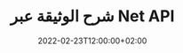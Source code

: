 ---
############################# Static ############################
layout: "product"
date: 2022-02-23T12:00:00+02:00
draft: false

product: "Annotation"
product_tag: "annotation"
platform: "Net"
platform_tag: "net"

############################# Head ############################
head_title: "واجهة برمجة تطبيقات التعليقات التوضيحية للمستند الصافي | عرض وتعليق صور PDF Word Excel PPTX"
head_description: "Net Document Annotation API. عرض ، ووضع علامة ، والتعليق ، وشرح ملفات PDF Word DOCX ، و Excel XLSX ، و PPTX ، و EML EMLX ، و VSS VSD ، و OTP ، و CAD ، وتنسيقات ملفات الصور."

############################# Header ##########################
title: "شرح الوثيقة عبر Net API"
description: "قم ببناء تطبيقات Net بإمكانيات عرض وتعليق ملفات PDF و HTML و MS Office وتنسيقات المستندات الأخرى دون تثبيت أي برامج خارجية."
button:
    enable: true
    icon: "fas fa-arrow-down"
    label: "تحميل النسخة التجريبية المجانية"
    link: "https://downloads.groupdocs.com/annotation/net"

############################# SubMenu #########################
submenu:
    enable: true
    
    left:
        img_alt: "GroupDocs.Annotation for Net"
        image: "https://www.groupdocs.cloud/templates/groupdocs/images/product-logos/groupdocs-annotation-net.png"
        product: "GroupDocs.Annotation"
        platform: "Net"

    middle:
        button:
            # button loop
            - link: "#features"
              text: "سمات"

            # button loop
            - link: "https://products.groupdocs.app/annotation"
              text: "العروض التوضيحية الحية"

            # button loop
            - link: "https://purchase.groupdocs.com/pricing/annotation/net"
              text: "التسعير"

    right:
        link_download: "https://downloads.groupdocs.com/annotation"
        link_learn: "https://docs.groupdocs.com/annotation/net/"
        link_buy: "https://purchase.groupdocs.com"

############################# Overview ############################
overview:
    enable: true
    content: |
      GroupDocs.Annotation Net API هو منتج يسمح لك بالعمل مع التعليقات التوضيحية في المستندات على منصات وأنظمة تشغيل مختلفة ، مثل Android و MacOS و Linux و Windows. GroupDocs.Annotation توفر مكتبة ذات واجهة برمجة تطبيقات بسيطة توفر العديد من المزايا: على سبيل المثال ، إذا كنت بحاجة إلى الحفاظ على سرية البيانات أو اختيار مقدار الطاقة التي تحتاجها للعمل مع المكتبة ، أو تغيير العمل جزئيًا باستخدام التعليقات التوضيحية ، فإن المكتبة تكون غاية في الأهمية خفيفة الوزن ومرنة.

      GroupDocs.Annotation for Net API تسمح لك بالعمل مع أنواع مختلفة من التعليقات التوضيحية ، والتي تشمل: نص ، متعدد الخطوط ، منطقة ، تسطير ، نقطة ، علامة مائية ، سهم ، قطع ناقص ، استبدال نص ، مسافة ، حقل نص ، تنقيح المورد وما إلى ذلك. تنسيقات المستندات الشائعة مثل: PDF و HTML و Microsoft Office Word وجداول بيانات Excel وعروض PowerPoint التقديمية و Visio ورسائل البريد الإلكتروني في Outlook والصور وملفات التعريف ورسم CAD وتنسيقات أخرى متنوعة. توفر API القدرة على الحصول على صور مصغرة لصفحات المستند وتدعم استيراد وتصدير التعليقات التوضيحية من وإلى ملفات PDF.

      باستخدام المكتبة ، يمكنك إضافة التعليقات التوضيحية وتحريرها واستخراجها وحذفها من المستندات وتدوير المستندات وتغيير حل الصور المصغرة وهذه ليست قائمة كاملة بجميع الاحتمالات. كما يوفر مجموعة شاملة من كائنات البيانات لتخصيص خصائص التعليقات التوضيحية وفقًا لمتطلباتك في جميع تنسيقات المستندات المدعومة.

      العمل مع GroupDocs.Annotation for Net API بسيط للغاية ويتكون من بضع خطوات أساسية. في البداية ، تحتاج إلى إعداد ترخيص ، ثم تحديد الملف الذي تريد العمل معه ، ثم التلاعب بطريقة ما مع التعليقات التوضيحية للمستند (حذف / تحرير / استخراج / حذف) وحفظ النتيجة. لمزيد من المعلومات ، يرجى الاطلاع على وثائق المنتج أو مجموعة الأمثلة الخاصة بنا.
      
      GroupDocs.Annotation يتم تحديثها بانتظام وتوفر الدعم لعملائها ، فنحن نرحب دائمًا بطرح أسئلة علينا أو إرسال أفكارك أو إخبارنا باحتياجاتك لشيء جديد وسنقوم بتنفيذها بكل سرور في إصداراتنا الجديدة.
    tabs:
      enable: true
      
      ## TAB ONE ##
      tab_one:
        description: |
          فيما يلي نظرة عامة على GroupDocs.Annotation for Net:
      
        right:
          enable: true
          icon: "fab fa-html5"
          title:  ملخص
          content: |
            * أضف التعليقات التوضيحية
            * تصدير التعليقات التوضيحية 
            * استيراد التعليقات التوضيحية
            * التعليقات القائمة على الرد
            * توافق التعليقات التوضيحية
      
      ## TAB TWO ##
      tab_two:
        description: |
          GroupDocs.Annotation for Net يدعم جميع تنسيقات ملفات المستندات] الشائعة](https://docs.groupdocs.com/annotation/Net/supported-document-formats/) بما في ذلك: Microsoft Office و PDF والصور وغيرها الكثير.

        left:
          enable: true
          table:
            # table loop
            - title: "Microsoft Office Formats"
              content: |
                * **Word**: [DOC](/annotation/net/doc/), [DOCX](/annotation/net/docx/), [DOCM](/annotation/net/docm/), [DOT](/annotation/net/dot/), [DOTX](/annotation/net/dotx/), [RTF](/annotation/net/rtf/)
                * **Excel**: [XLS](/annotation/net/xls/), [XLSX](/annotation/net/xlsx/), [XLSB](/annotation/net/xlsb/), [XLSM](/annotation/net/xlsm/)
                * **PowerPoint**: [PPT](/annotation/net/ppt/), [PPTX](/annotation/net/pptx/), [PPS](/annotation/net/pps/), [PPSX](/annotation/net/ppsx/), [POTM](/annotation/net/potm/), [POTX](/annotation/net/potx/), [PPSM](/annotation/net/ppsm/), [PPTM](/annotation/net/pptm/), [WMF](/annotation/net/wmf/), [EMF](/annotation/net/emf/)
                * **Outlook**: [EML](/annotation/net/eml/), [EMLX](/annotation/net/emlx/), [MSG](/annotation/net/msg/)
                * **Visio**: [VSS](/annotation/net/vss/), [VST](/annotation/net/vst/), [VSD](/annotation/net/vsd/), [VSDX](/annotation/net/vsdx/), [VSX](/annotation/net/vsx/)

        right:
          enable: true
          table:
            # table loop
            - title: "Other Formats"
              content: |
                * **Portable**: [PDF](/annotation/net/pdf/) (PDF/A-1a, PDF/A-1b, PDF/A-2a)
                * **OpenDocument**: [ODT](/annotation/net/odt/), [ODS](/annotation/net/ods/), [ODP](/annotation/net/odp/)
                * **Images**: [BMP](/annotation/net/bmp/), [JPG](/annotation/net/jpg/), [JPEG](/annotation/net/jpeg/), [TIFF](/annotation/net/tiff/), [TIF](/annotation/net/tif/), [PNG](/annotation/net/png/), [GIF](/annotation/net/gif/), [DCM](/annotation/net/dcm/), [DICOM](/annotation/net/dicom/)
                * **AutoCAD**: [DWG](/annotation/net/dwg/), [DXF](/annotation/net/dxf/), [CAD](/annotation/net/cad/)
                * **Other**: [HTM](/annotation/net/htm/), [HTML](/annotation/net/html/), [CSV](/annotation/net/csv/), [DJVU](/annotation/net/djvu/), [OTP](/annotation/net/otp/), [OTT](/annotation/net/ott/)

      ## TAB THREE ##
      tab_three:
        description: |
          GroupDocs.Annotation for Net يدعم أنظمة التشغيل والأطر ومديري الحزم التالية:
        
        left:
          enable: true
          table:
            # table loop
            - icon: "fab fa-windows"
              title:  أنظمة التشغيل
              content: |
                * Windows Desktop (x86 & x64)
                * Windows Server (x86 & x64)
                * Windows Azure
                * Linux
                * MacOS

            # table loop
            - icon: "fas fa-code"
              title:  الأطر المدعومة
              content: |
                * .NET Standard 2.0
                * .NET Framework 2.0 or higher
                * .NET Core 2.0 or higher
                * Mono Framework 1.2 or higher

        right:
          enable: true
          table:
            # table loop
            - icon: "fas fa-box"
              title:  مدير مجموعة
              content: |
                * NuGet
            
            # table loop
            - icon: "fas fa-tools"
              title:  بيئات التنمية
              content: |
                * Microsoft Visual Studio
                * Xamarin.Android
                * Xamarin.IOS
                * Xamarin.Mac
                * MonoDevelop

############################# Features ############################
features:
    enable: true
    title: GroupDocs.Annotation for Net features

    feature:
      # feature loop
      - icon: "fas fa-copy"
        link: "https://docs.groupdocs.com/annotation/net/basic-usage/"
        content: إضافة وتحرير وإزالة التعليقات التوضيحية والردود

      # feature loop
      - icon: "fas fa-eye"
        link: "https://docs.groupdocs.com/annotation/net/export-annotations/"
        content: تصدير التعليقات التوضيحية إلى المستند

      # feature loop
      - icon: "fas fa-bolt"
        link: "https://docs.groupdocs.com/annotation/net/evaluation-limitations-and-licensing-of-groupdocs-annotation/"
        content: الترخيص المقنن - الفواتير الخاضعة للرقابة عن طريق الدفع وفقًا لاستخدام واجهة برمجة التطبيقات
      
      # feature loop
      - icon: "fas fa-code"
        link: "https://docs.groupdocs.com/annotation/net/extract-annotations-from-document/"
        content: استدعاء دالة واحدة لجلب كافة التعليقات التوضيحية للمستند

      # feature loop
      - icon: "fas fa-cloud"
        link: "https://docs.groupdocs.com/annotation/net/add-point-annotation/"
        content: قم بتعيين قيمة للتعليق التوضيحي للنقطة أو انقل قيمة النقطة الحالية

      # feature loop
      - icon: "fas fa-remove-format"
        link: "https://docs.groupdocs.com/annotation/net/add-link-annotation/"
        content: أضف تعليقًا توضيحيًا للرابط إلى شرائح PDF و Word و PowerPoint

      # feature loop
      - icon: "fas fa-comment-slash"
        link: "https://docs.groupdocs.com/annotation/net/basic-usage/"
        content: قم بتعيين لون الخلفية للتعليق التوضيحي أو قم بإزالة جميع التعليقات التوضيحية من المستند

      # feature loop
      - icon: "fas fa-border-all"
        link: "https://docs.groupdocs.com/annotation/net/generate-document-pages-preview/"
        content: علق ملفات PDF بدقة - احصل على تمثيل للصور لمستند PDF ومعاينات صفحة ذاكرة التخزين المؤقت

      # feature loop
      - icon: "fas fa-wrench"
        link: "https://docs.groupdocs.com/annotation/net/import-annotations/"
        content: احصل على إحداثيات نصية للتعليق التوضيحي للنص في تمثيل صورة المستند

      # feature loop
      - icon: "fas fa-columns"
        link: "https://docs.groupdocs.com/annotation/net/add-area-annotation/"
        content: ربط تعليقات المستخدم بتعليقات المنطقة ودعم التعليقات المتداخلة

      # feature loop
      - icon: "fas fa-file-word"
        link: "https://docs.groupdocs.com/annotation/net/add-arrow-annotation/"
        content: استخدم التعليق التوضيحي على شكل سهم للإشارة إلى محتوى معين

      # feature loop
      - icon: "fas fa-envelope"
        link: "https://docs.groupdocs.com/annotation/net/add-distance-annotation/"
        content: استخدم التعليق التوضيحي للمسافة لرسم خط يمثل المسافة بين الكائنات

      # feature loop
      - icon: "fas fa-print"
        link: "https://docs.groupdocs.com/annotation/net/add-point-annotation/"
        content: تعليق توضيحي قائم على النقاط أنه عند النقر فوق نافذة الملوثات العضوية الثابتة لإضافة تعليقات

      # feature loop
      - icon: "fas fa-file-archive"
        link: "https://docs.groupdocs.com/annotation/net/add-polyline-annotation/"
        content: إنشاء تسلسل متصل من مقاطع الخط التي تم إنشاؤها كتعليق توضيحي متعدد الخطوط

      # feature loop
      - icon: "fas fa-lock"
        link: "https://docs.groupdocs.com/annotation/net/add-ellipse-annotation/"
        content: قم بإنشاء مقاطع مستقيمة أو مقاطع قوسية أو مزيج من الاثنين معًا

      # feature loop
      - icon: "fas fa-file-code"
        link: "https://docs.groupdocs.com/annotation/net/add-area-annotation/"
        content: ضع علامة على مناطق المستندات المقترحة للتنقيح
      
      # feature loop
      - icon: "fas fa-fill-drip"
        link: "https://docs.groupdocs.com/annotation/net/add-image-annotation/"
        content: أضف تعليقًا للصور إلى PDF ، الرسوم البيانية ، Word ، Excel ، العروض التقديمية والصور

      # feature loop
      - icon: "fas fa-file-excel"
        link: "https://docs.groupdocs.com/annotation/net/add-annotation-to-the-document/"
        content: أضف حقل نص ونص قائم على ختم أو علامة مائية في المستند

      # feature loop
      - icon: "fas fa-heading"
        link: "https://docs.groupdocs.com/annotation/net/add-annotation-to-the-document/"
        content: يتوسطه خط أو تسطير أو استبدال نص معين في مستند

      # feature loop
      - icon: "fas fa-project-diagram"
        link: "https://docs.groupdocs.com/annotation/net/update-annotations/"
        content: قم بتغيير حجم التعليق التوضيحي عن طريق تعيين معلمات الارتفاع والعرض الجديدة

      # feature loop
      - icon: "fas fa-cube"
        link: "https://docs.groupdocs.com/annotation/net/generate-document-pages-preview/"
        content: احصل على صور مصغرة لصفحات المستندات. إدارة مجموعة متنوعة من المستندات المشروحة للصور والرسوم التخطيطية

      # feature loop
      - icon: "fab fa-uncharted"
        link: "https://docs.groupdocs.com/annotation/net/export-annotations/"
        content: تصدير التعليقات التوضيحية إلى ملفات TIFF متعددة الصفحات والعمل معها
  
      # feature loop
      - icon: "fab fa-uncharted"
        link: "https://docs.groupdocs.com/annotation/net/add-watermark-annotation/"
        content: اضبط المحاذاة الرأسية والأفقية لتعليقات العلامة المائية
  
      # feature loop
      - icon: "fab fa-uncharted"
        link: "https://docs.groupdocs.com/annotation/net/add-text-field-annotation/"
        content: أضف نص محاذاة أفقية لحقل النص

      # feature loop
      - icon: "fab fa-uncharted"
        link: "https://docs.groupdocs.com/annotation/net/document-text-info/"
        content: الحصول على معلومات حول سطور نص المستند (نص ، عرض ، ارتفاع ، مسافات بادئة)

    more_feature:
      # more_feature_loop
      - title: دعم لأنواع متعددة من التعليقات التوضيحية
        content: |
          تمكنك GroupDocs.Annotation for .NET من العمل مع أنواع مختلفة من التعليقات التوضيحية. يمنحك هذا حرية وسهولة في الاتصال أثناء التعاون مع فريقك في المهام. يمكنك استخدام التعليقات التوضيحية ، مثل التعليق التوضيحي للمنطقة (وضع علامة على منطقة كمستطيل وإضافة ملاحظات إليها) ، والتعليق التوضيحي النقطي (لصق التعليقات في أي نقطة في المستند) ، والتعليق التوضيحي النصي (إضافة تعليق إلى النص المحدد) ، والتعليق التوضيحي الخطي / التسطير ( مطبق على فقرة) ، تعليق توضيحي متعدد الخطوط (رسم أشكال وخطوط مرفوعة) ، تعليق توضيحي على شكل سهم (مؤشر سهم مع تعليقات مرفقة) ، تعليق توضيحي بيضاوي (عرض النص داخل القطع الناقص) ، تعليق توضيحي للمسافة (ارسم خطًا يمثل المسافة بين الكائنات) ، رابط التعليق التوضيحي (إضافة روابط الويب إلى تنسيقات المستندات المدعومة) ، والتعليق التوضيحي للعلامة المائية (يمكن إضافة ختم نص أو علامة مائية في المستند).

          ```cs
          // Initialize list of AnnotationInfo
          List<AnnotationInfo> annotations = new List<AnnotationInfo>();
          // Initialize text annotation
          AnnotationInfo textAnnotation = new AnnotationInfo
          {
            Box = new Rectangle((float)265.44, (float)153.86, 206, 36), Type = AnnotationType.Text 
          };
          // Add annotation to list
          annotations.Add(textAnnotation);
          // Get input file stream
          Stream inputFile = new FileStream("D:/input.pdf", FileMode.Open, File
          .ReadWrite);
          // Export annotation and save output file
          CommonUtilities.SaveOutputDocument(inputFile, annotations, DocumentType.Pdf);
          ```

############################# Support ############################
support:
    enable: true

############################# Solutions ############################
solutions:
    enable: true
    title: GroupDocs.Annotation يقدم عرض المستندات API لبيئات التطوير الشائعة الأخرى

    solution:
        # solution loop
        - img_alt: "GroupDocs.Annotation for Java"
          image: "https://www.groupdocs.cloud/templates/groupdocs/images/product-logos/groupdocs-annotation-java.png"
          product: "GroupDocs.Annotation"
          platform: "Java"
          link: "/annotation/java/"

############################# Back to top ###############################
back_to_top:
  enable: true
---